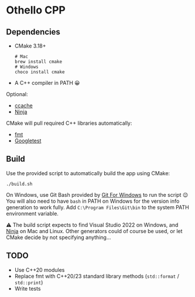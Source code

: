 # Othello CPP

## Dependencies

* CMake 3.18+

    ```shell
    # Mac
    brew install cmake
    # Windows
    choco install cmake
    ```

* A C++ compiler in PATH :grinning:

Optional:

* [ccache](https://ccache.dev/)
* [Ninja](https://github.com/ninja-build/ninja)

CMake will pull required C++ libraries automatically:

* [fmt](https://github.com/fmtlib/fmt)
* [Googletest](https://github.com/google/googletest)

## Build

Use the provided script to automatically build the app using CMake:

```shell
./build.sh
```

On Windows, use Git Bash provided by [Git For Windows](https://gitforwindows.org/) to run the script :wink:
You will also need to have `bash` in PATH on Windows for the version info generation to work fully.
Add `C:\Program Files\Git\bin` to the system PATH environment variable.

:warning: The build script expects to find Visual Studio 2022 on Windows,
and [Ninja](https://ninja-build.org/) on Mac and Linux.
Other generators could of course be used, or let CMake decide by not specifying anything...

## TODO

* Use C++20 modules
* Replace fmt with C++20/23 standard library methods (`std::format` / `std::print`)
* Write tests
